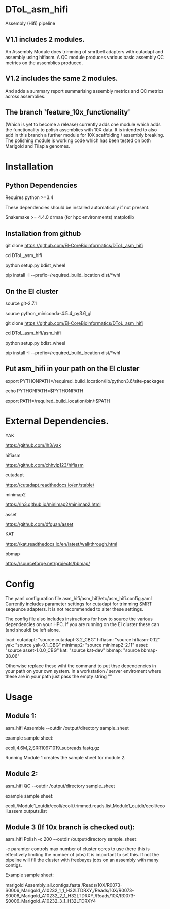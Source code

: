 # DToL_asm_hifi
Assembly (Hifi) pipeline

## V1.1 includes 2 modules.

An Assembly Module does trimming of smrtbell adapters with cutadapt and assembly using hifiasm.
A QC module produces various basic assembly QC metrics on the assemblies produced.

## V1.2 includes the same 2 modules.

And adds a summary report summarising assembly metrics and QC metrics across assemblies.

## The branch 'feature_10x_functionality'
(Which is yet to become a release) currently adds one module which adds the functionality to polish assemblies with 10X data.
It is intended to also add in this branch a further module for 10X scaffolding / assembly breaking.
The polishing module is working code which has been tested on both Marigold and Tilapia genomes.

# Installation

## Python Dependencies

Requires python >=3.4

These dependencies should be installed automatically if not present.

Snakemake >= 4.4.0 
drmaa (for hpc environments)
matplotlib

## Installation from github

git clone https://github.com/EI-CoreBioinformatics/DToL_asm_hifi

cd DToL_asm_hifi

python setup.py bdist_wheel

pip install -I --prefix=/required_build_location dist/*whl

## On the EI cluster

source git-2.7.1

source python_miniconda-4.5.4_py3.6_gl

git clone https://github.com/EI-CoreBioinformatics/DToL_asm_hifi

cd DToL_asm_hifi/asm_hifi

python setup.py bdist_wheel

pip install -I --prefix=/required_build_location dist/*whl

## Put asm_hifi in your path on the EI cluster

export PYTHONPATH=/required_build_location/lib/python3.6/site-packages

echo PYTHONPATH=$PYTHONPATH

export PATH=/required_build_location/bin/:$PATH

# External Dependencies.

YAK

https://github.com/lh3/yak

hifiasm

https://github.com/chhylp123/hifiasm

cutadapt

https://cutadapt.readthedocs.io/en/stable/

minimap2

https://lh3.github.io/minimap2/minimap2.html

asset

https://github.com/dfguan/asset

KAT

https://kat.readthedocs.io/en/latest/walkthrough.html

bbmap

https://sourceforge.net/projects/bbmap/

# Config

The yaml configuration file asm_hifi/asm_hifi/etc/asm_hifi.config.yaml 
Currently includes parameter settings for cutadapt for trimming SMRT seqeunce adapters. It is not recommended to alter these settings.

The config file also includes instructions for how to source the various dependencies on your HPC.
If you are running on the EI cluster these can (and should) be left alone.

load:
        cutadapt: "source cutadapt-3.2_CBG"
        hifiasm: "source hifiasm-0.12"
        yak: "source yak-0.1_CBG"
        minimap2: "source minimap2-2.11"
        asset: "source asset-1.0.0_CBG"
        kat: "source kat-dev"
        bbmap: "source bbmap-38.06"
        
Otherwise replace these wiht the command to put thse dependencies in your path on your own system.
In a workstation / server enviroment where these are in your path just pass the empty string ""

# Usage

## Module 1:

asm_hifi Assemble --outdir /output/directory sample_sheet

example sample sheet:

ecoli,4.6M,2,SRR10971019_subreads.fastq.gz

Running Module 1 creates the sample sheet for module 2.

## Module 2:

asm_hifi QC --outdir /output/directory sample_sheet

example sample sheet:

ecoli,/Module1_outdir/ecoli/ecoli.trimmed.reads.list,Module1_outdir/ecoli/ecoli.assem.outputs.list

## Module 3 (If 10x branch is checked out):

asm_hifi Polish -c 200 --outdir /output/directory sample_sheet

-c paramter controls max number of cluster cores to use (here this is effectively limiting the number of jobs)
It is important to set this. If not the pipeline will fill the cluster with freebayes jobs on an assembly with many contigs. 

Example sample sheet:

marigold	Assembly_all.contigs.fasta	/Reads/10X/R0073-S0006_Marigold_A10232_1_1_H32LTDRXY,/Reads/10X/R0073-S0006_Marigold_A10232_2_1_H32LTDRXY,/Reads/10X/R0073-S0006_Marigold_A10232_3_1_H32LTDRXY4

